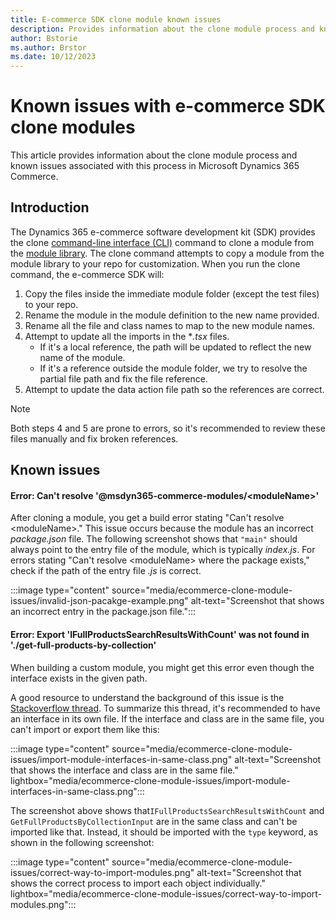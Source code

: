 ```yaml
---
title: E-commerce SDK clone module known issues 
description: Provides information about the clone module process and known issues associated with this process in Dynamics 365 Commerce.
author: Bstorie
ms.author: Brstor
ms.date: 10/12/2023
---
```

# Known issues with e-commerce SDK clone modules

This article provides information about the clone module process and known issues associated with this process in Microsoft Dynamics 365 Commerce.

## Introduction

The Dynamics 365 e-commerce software development kit (SDK) provides the clone [command-line interface (CLI)](/dynamics365/commerce/e-commerce-extensibility/cli-command-reference#clone) command to clone a module from the [module library](/dynamics365/commerce/starter-kit-overview). The clone command attempts to copy a module from the module library to your repo for customization. When you run the clone command, the e-commerce SDK will:

1. Copy the files inside the immediate module folder (except the test files) to your repo.
2. Rename the module in the module definition to the new name provided.
3. Rename all the file and class names to map to the new module names.
4. Attempt to update all the imports in the **.tsx* files.
    - If it's a local reference, the path will be updated to reflect the new name of the module.
    - If it's a reference outside the module folder, we try to resolve the partial file path and fix the file reference.
5. Attempt to update the data action file path so the references are correct.

> [!NOTE]
> Both steps 4 and 5 are prone to errors, so it's recommended to review these files manually and fix broken references. 

## Known issues

#### Error: Can't resolve '@msdyn365-commerce-modules/\<moduleName>'

After cloning a module, you get a build error stating "Can't resolve \<moduleName>." This issue occurs because the module has an incorrect *package.json* file. The following screenshot shows that `"main"` should always point to the entry file of the module, which is typically *index.js*. For errors stating "Can't resolve \<moduleName> where the package exists," check if the path of the entry file *.js* is correct.

:::image type="content" source="media/ecommerce-clone-module-issues/invalid-json-pacakge-example.png" alt-text="Screenshot that shows an incorrect entry in the package.json file.":::

#### Error: Export 'IFullProductsSearchResultsWithCount' was not found in './get-full-products-by-collection'

When building a custom module, you might get this error even though the interface exists in the given path.

A good resource to understand the background of this issue is the [Stackoverflow thread](https://stackoverflow.com/questions/40841641/cannot-import-exported-interface-export-not-found). To summarize this thread, it's recommended to have an interface in its own file. If the interface and class are in the same file, you can't import or export them like this:

:::image type="content" source="media/ecommerce-clone-module-issues/import-module-interfaces-in-same-class.png" alt-text="Screenshot that shows the interface and class are in the same file." lightbox="media/ecommerce-clone-module-issues/import-module-interfaces-in-same-class.png":::
  
The screenshot above shows that`IFullProductsSearchResultsWithCount` and `GetFullProductsByCollectionInput` are in the same class and can't be imported like that. Instead, it should be imported with the `type` keyword, as shown in the following screenshot:

:::image type="content" source="media/ecommerce-clone-module-issues/correct-way-to-import-modules.png" alt-text="Screenshot that shows the correct process to import each object individually." lightbox="media/ecommerce-clone-module-issues/correct-way-to-import-modules.png":::
